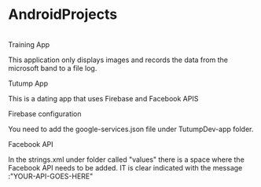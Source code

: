 # AndroidProjects

<br>Training App</br>

This application only displays images and records the data from the microsoft band to a file log.

Tutump App

This is a dating app that uses Firebase and Facebook APIS

Firebase configuration

You need to add the google-services.json file under TutumpDev-app folder.

Facebook API

In the strings.xml under folder called "values" there is a space where the Facebook API needs to be added. IT is clear indicated with the message :"YOUR-API-GOES-HERE"

